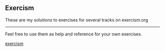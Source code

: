 ## Exercism

These are my solutions to exercises for several tracks on exercism.org

---

Feel free to use them as help and reference for your own exercises.

[exercism](exercism.org)

